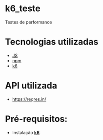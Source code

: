 # k6_teste
Testes de performance

# Tecnologias utilizadas
- [JS](https://developer.mozilla.org/pt-BR/docs/Web/JavaScript) 
- [npm](https://www.npmjs.com/)
- [k6](https://k6.io/)

# API utilizada
- https://reqres.in/

# Pré-requisitos: 
- Instalação [**k6**](https://k6.io/docs/getting-started/installation/)


